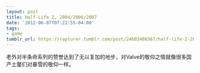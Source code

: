 ```yaml
---
layout: post
title: Half-Life 2, 2004/2006/2007
date: '2012-06-07T07:22:55-04:00'
tags:
- game
tumblr_url: https://rapturer.tumblr.com/post/24603486567/half-life-2-200420062007
---
```

老外对半条命系列的赞誉达到了无以复加的地步，对Valve的敬仰之情就像很多国产土鳖们对暴雪的敬仰一样。

